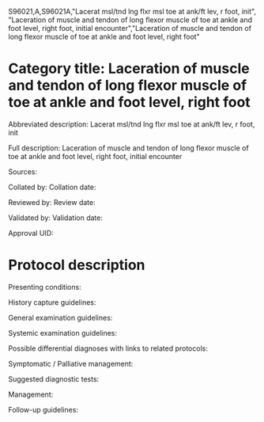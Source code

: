 S96021,A,S96021A,"Lacerat msl/tnd lng flxr msl toe at ank/ft lev, r foot, init", "Laceration of muscle and tendon of long flexor muscle of toe at ankle and foot level, right foot, initial encounter","Laceration of muscle and tendon of long flexor muscle of toe at ankle and foot level, right foot"
# Category title: Laceration of muscle and tendon of long flexor muscle of toe at ankle and foot level, right foot

Abbreviated description: Lacerat msl/tnd lng flxr msl toe at ank/ft lev, r foot, init

Full description: Laceration of muscle and tendon of long flexor muscle of toe at ankle and foot level, right foot, initial encounter

Sources:

Collated by:
Collation date:

Reviewed by:
Review date:

Validated by:
Validation date:

Approval UID:

# Protocol description

Presenting conditions:

History capture guidelines:

General examination guidelines:

Systemic examination guidelines:

Possible differential diagnoses with links to related protocols:

Symptomatic / Palliative management:

Suggested diagnostic tests:

Management:

Follow-up guidelines:
